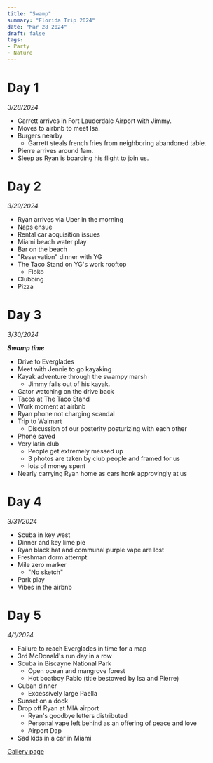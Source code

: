 ```yaml
---
title: "Swamp"
summary: "Florida Trip 2024"
date: "Mar 28 2024"
draft: false
tags:
- Party
- Nature
---
```


# Day 1

*3/28/2024*

- Garrett arrives in Fort Lauderdale Airport with Jimmy.  
- Moves to airbnb to meet Isa.  
- Burgers nearby
    - Garrett steals french fries from neighboring abandoned table.  
- Pierre arrives around 1am.  
- Sleep as Ryan is boarding his flight to join us.  

# Day 2

*3/29/2024*

- Ryan arrives via Uber in the morning
- Naps ensue
- Rental car acquisition issues
- Miami beach water play
- Bar on the beach
- "Reservation" dinner with YG
- The Taco Stand on YG's work rooftop
    - Floko
- Clubbing
- Pizza

# Day 3

*3/30/2024*

***Swamp time***

- Drive to Everglades 
- Meet with Jennie to go kayaking
- Kayak adventure through the swampy marsh
    - Jimmy falls out of his kayak.
- Gator watching on the drive back
- Tacos at The Taco Stand
- Work moment at airbnb
- Ryan phone not charging scandal
- Trip to Walmart
    - Discussion of our posterity posturizing with each other
- Phone saved
- Very latin club
    - People get extremely messed up
    - 3 photos are taken by club people and framed for us
    - lots of money spent
- Nearly carrying Ryan home as cars honk approvingly at us

# Day 4

*3/31/2024*

- Scuba in key west
- Dinner and key lime pie
- Ryan black hat and communal purple vape are lost
- Freshman dorm attempt
- Mile zero marker
    - "No sketch"
- Park play
- Vibes in the airbnb

# Day 5

*4/1/2024*

- Failure to reach Everglades in time for a map
- 3rd McDonald's run day in a row
- Scuba in Biscayne National Park
    - Open ocean and mangrove forest
    - Hot boatboy Pablo (title bestowed by Isa and Pierre)
- Cuban dinner
    - Excessively large Paella
- Sunset on a dock
- Drop off Ryan at MIA airport
    - Ryan's goodbye letters distributed
    - Personal vape left behind as an offering of peace and love
    - Airport Dap
- Sad kids in a car in Miami

[Gallery page](https://grbff.com/galleries/swamp)
